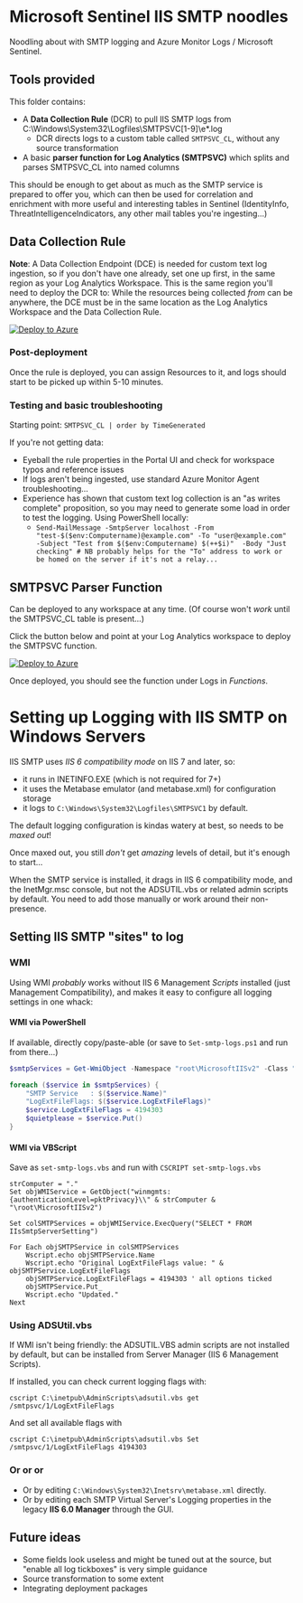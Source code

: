 Microsoft Sentinel IIS SMTP noodles
===================================
Noodling about with SMTP logging and Azure Monitor Logs / Microsoft Sentinel.

## Tools provided

This folder contains:
- A **Data Collection Rule** (DCR) to pull IIS SMTP logs from C:\Windows\System32\Logfiles\SMTPSVC[1-9]\e*.log
  - DCR directs logs to a custom table called `SMTPSVC_CL`, without any source transformation
- A basic **parser function for Log Analytics (SMTPSVC)** which splits and parses SMTPSVC_CL into named columns

This should be enough to get about as much as the SMTP service is prepared to offer you, which can then be used for correlation and enrichment with more useful and interesting tables in Sentinel (IdentityInfo, ThreatIntelligenceIndicators, any other mail tables you're ingesting...)

## Data Collection Rule

**Note**: A Data Collection Endpoint (DCE) is needed for custom text log ingestion, so if you don't have one already, set one up first, in the same region as your Log Analytics Workspace. This is the same region you'll need to deploy the DCR to: While the resources being collected *from* can be anywhere, the DCE must be in the same location as the Log Analytics Workspace and the Data Collection Rule. 

[![Deploy to Azure](https://aka.ms/deploytoazurebutton)](https://portal.azure.com/#create/Microsoft.Template/uri/https%3A%2F%2Fraw.githubusercontent.com%2FTristankMS%2Fsentinel-noodling%2Fmain%2FIIS-SMTP%2FSMTP-DCR-Template.json)

### Post-deployment

Once the rule is deployed, you can assign Resources to it, and logs should start to be picked up within 5-10 minutes.

### Testing and basic troubleshooting

Starting point:
`SMTPSVC_CL | order by TimeGenerated`

If you're not getting data:

- Eyeball the rule properties in the Portal UI and check for workspace typos and reference issues
- If logs aren't being ingested, use standard Azure Monitor Agent troubleshooting...
- Experience has shown that custom text log collection is an "as writes complete" proposition, so you may need to generate some load in order to test the logging.
  Using PowerShell locally:
  - `Send-MailMessage -SmtpServer localhost -From "test-$($env:Computername)@example.com" -To "user@example.com" -Subject "Test from $($env:Computername) $(++$i)"  -Body "Just checking" # NB probably helps for the "To" address to work or be homed on the server if it's not a relay...`

## SMTPSVC Parser Function

Can be deployed to any workspace at any time. (Of course won't *work* until the SMTPSVC_CL table is present...)

Click the button below and point at your Log Analytics workspace to deploy the SMTPSVC function.

[![Deploy to Azure](https://aka.ms/deploytoazurebutton)](https://portal.azure.com/#create/Microsoft.Template/uri/https%3A%2F%2Fraw.githubusercontent.com%2FTristankMS%2Fsentinel-noodling%2Fmain%2FIIS-SMTP%2FSMTP-Parser.json)

Once deployed, you should see the function under Logs in *Functions*.

# Setting up Logging with IIS SMTP on Windows Servers

IIS SMTP uses *IIS 6 compatibility mode* on IIS 7 and later, so:

- it runs in INETINFO.EXE (which is not required for 7+)
- it uses the Metabase emulator (and metabase.xml) for configuration storage
- it logs to `C:\Windows\System32\Logfiles\SMTPSVC1` by default.

The default logging configuration is kindas watery at best, so needs to be *maxed out*!

Once maxed out, you still *don't* get *amazing* levels of detail, but it's enough to start...

When the SMTP service is installed, it drags in IIS 6 compatibility mode, and the InetMgr.msc console, but not the ADSUTIL.vbs or related admin scripts by default. You need to add those manually or work around their non-presence.

## Setting IIS SMTP "sites" to log

### WMI

Using WMI *probably* works without IIS 6 Management *Scripts* installed (just Management Compatibility), and makes it easy to configure all logging settings in one whack:

#### WMI via PowerShell

If available, directly copy/paste-able (or save to `Set-smtp-logs.ps1` and run from there...)

```PowerShell
$smtpServices = Get-WmiObject -Namespace "root\MicrosoftIISv2" -Class "IIsSmtpServerSetting"

foreach ($service in $smtpServices) {
    "SMTP Service   : $($service.Name)"
    "LogExtFileFlags: $($service.LogExtFileFlags)"
    $service.LogExtFileFlags = 4194303
    $quietplease = $service.Put()
}
```

#### WMI via VBScript

Save as `set-smtp-logs.vbs` and run with `CSCRIPT set-smtp-logs.vbs`

```VBScript
strComputer = "."
Set objWMIService = GetObject("winmgmts:{authenticationLevel=pktPrivacy}\\" & strComputer & "\root\MicrosoftIISv2")

Set colSMTPServices = objWMIService.ExecQuery("SELECT * FROM IIsSmtpServerSetting")

For Each objSMTPService in colSMTPServices
    Wscript.echo objSMTPService.Name
    Wscript.echo "Original LogExtFileFlags value: " & objSMTPService.LogExtFileFlags
    objSMTPService.LogExtFileFlags = 4194303 ' all options ticked
    objSMTPService.Put_
    Wscript.echo "Updated."
Next
```

### Using ADSUtil.vbs
If WMI isn't being friendly: the ADSUTIL.VBS admin scripts are not installed by default, but can be installed from Server Manager (IIS 6 Management Scripts).

If installed, you can check current logging flags with:

`cscript C:\inetpub\AdminScripts\adsutil.vbs get /smtpsvc/1/LogExtFileFlags`

And set all available flags with 

`cscript C:\inetpub\AdminScripts\adsutil.vbs Set /smtpsvc/1/LogExtFileFlags 4194303`

### Or or or

- Or by editing `C:\Windows\System32\Inetsrv\metabase.xml` directly.
- Or by editing each SMTP Virtual Server's Logging properties in the legacy **IIS 6.0 Manager** through the GUI.


## Future ideas
- Some fields look useless and might be tuned out at the source, but "enable all log tickboxes" is very simple guidance
- Source transformation to some extent
- Integrating deployment packages


